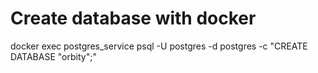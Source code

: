 # Create database with docker

docker exec postgres_service psql -U postgres -d postgres -c "CREATE DATABASE \"orbity\";"
